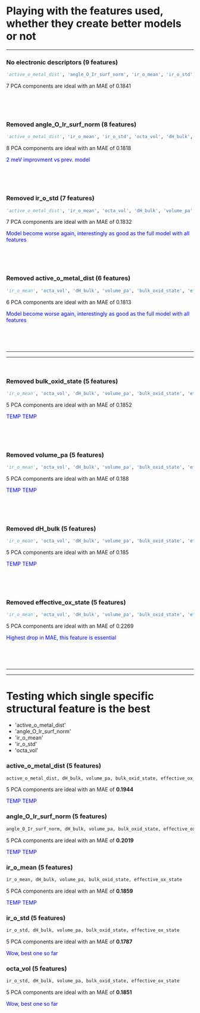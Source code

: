 # Playing with the features used, whether they create better models or not
---



### **No electronic descriptors (9 features)**

```python
'active_o_metal_dist', 'angle_O_Ir_surf_norm', 'ir_o_mean', 'ir_o_std', 'octa_vol', 'dH_bulk', 'volume_pa', 'bulk_oxid_state', 'effective_ox_state'
```

7 PCA components are ideal with an MAE of 0.1841



<p>&nbsp;</p>
<p>&nbsp;</p>

### **Removed angle_O_Ir_surf_norm (8 features)**

```python
'active_o_metal_dist', 'ir_o_mean', 'ir_o_std', 'octa_vol', 'dH_bulk', 'volume_pa', 'bulk_oxid_state', 'effective_ox_state'
```

8 PCA components are ideal with an MAE of 0.1818

<span style="color:blue">2 meV improvment vs prev. model</span>



<p>&nbsp;</p>
<p>&nbsp;</p>

### **Removed ir_o_std (7 features)**

```python
'active_o_metal_dist', 'ir_o_mean', 'octa_vol', 'dH_bulk', 'volume_pa', 'bulk_oxid_state', 'effective_ox_state'
```
7 PCA components are ideal with an MAE of 0.1832

<span style="color:blue">Model become worse again, interestingly as good as the full model with all features</span>



<p>&nbsp;</p>
<p>&nbsp;</p>

### **Removed active_o_metal_dist (6 features)**

```python
'ir_o_mean', 'octa_vol', 'dH_bulk', 'volume_pa', 'bulk_oxid_state', 'effective_ox_state'
```

6 PCA components are ideal with an MAE of 0.1813

<span style="color:blue">Model become worse again, interestingly as good as the full model with all features</span>


<p>&nbsp;</p>
<p>&nbsp;</p>

***
***

<p>&nbsp;</p>

### **Removed bulk_oxid_state (5 features)**

```python
'ir_o_mean', 'octa_vol', 'dH_bulk', 'volume_pa', 'bulk_oxid_state', 'effective_ox_state'
```

5 PCA components are ideal with an MAE of 0.1852

<span style="color:blue">TEMP TEMP</span>



<p>&nbsp;</p>
<p>&nbsp;</p>

### **Removed volume_pa (5 features)**

```python
'ir_o_mean', 'octa_vol', 'dH_bulk', 'volume_pa', 'bulk_oxid_state', 'effective_ox_state'
```

5 PCA components are ideal with an MAE of 0.188

<span style="color:blue">TEMP TEMP</span>



<p>&nbsp;</p>
<p>&nbsp;</p>

### **Removed dH_bulk (5 features)**

```python
'ir_o_mean', 'octa_vol', 'dH_bulk', 'volume_pa', 'bulk_oxid_state', 'effective_ox_state'
```

5 PCA components are ideal with an MAE of 0.185

<span style="color:blue">TEMP TEMP</span>



<p>&nbsp;</p>
<p>&nbsp;</p>

### **Removed effective_ox_state (5 features)**

```python
'ir_o_mean', 'octa_vol', 'dH_bulk', 'volume_pa', 'bulk_oxid_state', 'effective_ox_state'
```

5 PCA components are ideal with an MAE of 0.2269

<span style="color:blue">Highest drop in MAE, this feature is essential</span>

<p>&nbsp;</p>
<p>&nbsp;</p>

***
***

# Testing which single specific structural feature is the best

* 'active_o_metal_dist'
* 'angle_O_Ir_surf_norm'
* 'ir_o_mean'
* 'ir_o_std'
* 'octa_vol'


### **active_o_metal_dist (5 features)**

```python
active_o_metal_dist, dH_bulk, volume_pa, bulk_oxid_state, effective_ox_state
```

5 PCA components are ideal with an MAE of **0.1944**

<span style="color:blue">TEMP TEMP</span>



### **angle_O_Ir_surf_norm (5 features)**

```python
angle_O_Ir_surf_norm, dH_bulk, volume_pa, bulk_oxid_state, effective_ox_state
```

5 PCA components are ideal with an MAE of **0.2019**

<span style="color:blue">TEMP TEMP</span>



### **ir_o_mean (5 features)**

```python
ir_o_mean, dH_bulk, volume_pa, bulk_oxid_state, effective_ox_state
```

5 PCA components are ideal with an MAE of **0.1859**

<span style="color:blue">TEMP TEMP</span>



### **ir_o_std (5 features)**

```python
ir_o_std, dH_bulk, volume_pa, bulk_oxid_state, effective_ox_state
```

5 PCA components are ideal with an MAE of **0.1787**

<span style="color:blue">Wow, best one so far</span>



### **octa_vol (5 features)**

```python
ir_o_std, dH_bulk, volume_pa, bulk_oxid_state, effective_ox_state
```

5 PCA components are ideal with an MAE of **0.1851**

<span style="color:blue">Wow, best one so far</span>



